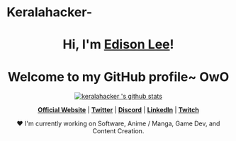 # Keralahacker-
<h1 align="center">Hi, I'm <a href="https://www.edisonlee55.com">Edison Lee</a>!</h1>
<h1 align="center">Welcome to my GitHub profile~ OwO</h1> 
<p align="center">   <a href="https://github.com/keralahacker"><img src="https://github-readme-stats.vercel.app/api?username=Keralahacker&hide_border=true&show_icons=true" alt="keralahacker 's github stats"></a>
</p> 
<p align="center">   <strong><a href="https://www.edisonlee55.com">Official Website</a></strong> |   <strong><a href="https://twitter.com/edisonlee55">Twitter</a></strong> |   <strong><a href="https://discord.gg/nYXzaUS">Discord</a></strong> |   <strong><a href="https://www.linkedin.com/in/edisonlee55">LinkedIn</a></strong> |   <strong><a href="https://www.twitch.tv/edisonlee55">Twitch</a></strong>
</p> 
<p align="center">❤ I'm currently working on Software, Anime / Manga, Game Dev, and Content Creation.</p> 
<!--
**edisonlee55/edisonlee55** is a ✨ _special_ ✨ repository because its `README.md` (this file) appears on your GitHub profile. 
Here are some ideas to get you started: 
- 🔭 I’m currently working on ...
- 🌱 I’m currently learning ...
- 👯 I’m looking to collaborate on ...
- 🤔 I’m looking for help with ...
- 💬 Ask me about ...
- 📫 How to reach me: ...
- 😄 Pronouns: ...
- ⚡ Fun fact: ...
-->
